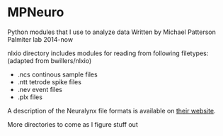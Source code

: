 MPNeuro
=====

Python modules that I use to analyze data
Written by Michael Patterson
Palmiter lab
2014-now

nlxio directory includes modules for reading from following filetypes: (adapted from bwillers/nlxio)
*  .ncs continous sample files
*  .ntt tetrode spike files
*  .nev event files
*  .plx files

A description of the Neuralynx file formats is available on [their website](http://neuralynx.com/research_software/development_software/).

More directories to come as I figure stuff out
